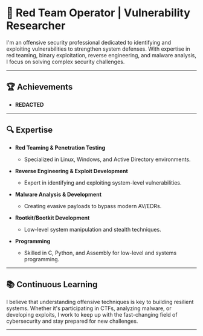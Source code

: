 # 👾 Red Team Operator | Vulnerability Researcher

I'm an offensive security professional dedicated to identifying and exploiting vulnerabilities to strengthen system defenses. With expertise in red teaming, binary exploitation, reverse engineering, and malware analysis, I focus on solving complex security challenges.

---

## 🏆 Achievements  
- **REDACTED**

---

## 🔍 Expertise  

- **Red Teaming & Penetration Testing**  
  - Specialized in Linux, Windows, and Active Directory environments.  

- **Reverse Engineering & Exploit Development**  
  - Expert in identifying and exploiting system-level vulnerabilities.

- **Malware Analysis & Development**  
  - Creating evasive payloads to bypass modern AV/EDRs.  

- **Rootkit/Bootkit Development**  
  - Low-level system manipulation and stealth techniques.  

- **Programming**  
  - Skilled in C, Python, and Assembly for low-level and systems programming.  

---

## 📚 Continuous Learning  
I believe that understanding offensive techniques is key to building resilient systems. Whether it's participating in CTFs, analyzing malware, or developing exploits, I work to keep up with the fast-changing field of cybersecurity and stay prepared for new challenges.

---
